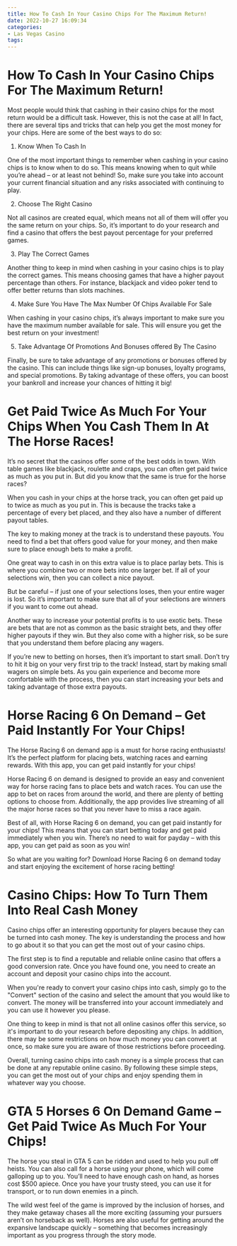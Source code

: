 ```yaml
---
title: How To Cash In Your Casino Chips For The Maximum Return!
date: 2022-10-27 16:09:34
categories:
- Las Vegas Casino
tags:
---
```



# How To Cash In Your Casino Chips For The Maximum Return!

Most people would think that cashing in their casino chips for the most return would be a difficult task. However, this is not the case at all! In fact, there are several tips and tricks that can help you get the most money for your chips. Here are some of the best ways to do so:

1. Know When To Cash In

One of the most important things to remember when cashing in your casino chips is to know when to do so. This means knowing when to quit while you’re ahead – or at least not behind! So, make sure you take into account your current financial situation and any risks associated with continuing to play.

2. Choose The Right Casino

Not all casinos are created equal, which means not all of them will offer you the same return on your chips. So, it’s important to do your research and find a casino that offers the best payout percentage for your preferred games.

3. Play The Correct Games

Another thing to keep in mind when cashing in your casino chips is to play the correct games. This means choosing games that have a higher payout percentage than others. For instance, blackjack and video poker tend to offer better returns than slots machines.

4. Make Sure You Have The Max Number Of Chips Available For Sale

When cashing in your casino chips, it’s always important to make sure you have the maximum number available for sale. This will ensure you get the best return on your investment!

5. Take Advantage Of Promotions And Bonuses offered By The Casino

Finally, be sure to take advantage of any promotions or bonuses offered by the casino. This can include things like sign-up bonuses, loyalty programs, and special promotions. By taking advantage of these offers, you can boost your bankroll and increase your chances of hitting it big!

#  Get Paid Twice As Much For Your Chips When You Cash Them In At The Horse Races!

It’s no secret that the casinos offer some of the best odds in town. With table games like blackjack, roulette and craps, you can often get paid twice as much as you put in. But did you know that the same is true for the horse races?

When you cash in your chips at the horse track, you can often get paid up to twice as much as you put in. This is because the tracks take a percentage of every bet placed, and they also have a number of different payout tables.

The key to making money at the track is to understand these payouts. You need to find a bet that offers good value for your money, and then make sure to place enough bets to make a profit.

One great way to cash in on this extra value is to place parlay bets. This is where you combine two or more bets into one larger bet. If all of your selections win, then you can collect a nice payout.

But be careful – if just one of your selections loses, then your entire wager is lost. So it’s important to make sure that all of your selections are winners if you want to come out ahead.

Another way to increase your potential profits is to use exotic bets. These are bets that are not as common as the basic straight bets, and they offer higher payouts if they win. But they also come with a higher risk, so be sure that you understand them before placing any wagers.

If you’re new to betting on horses, then it’s important to start small. Don’t try to hit it big on your very first trip to the track! Instead, start by making small wagers on simple bets. As you gain experience and become more comfortable with the process, then you can start increasing your bets and taking advantage of those extra payouts.

#  Horse Racing 6 On Demand – Get Paid Instantly For Your Chips!

The  Horse Racing 6 on demand app is a must for horse racing enthusiasts! It’s the perfect platform for placing bets, watching races and earning rewards. With this app, you can get paid instantly for your chips!

Horse Racing 6 on demand is designed to provide an easy and convenient way for horse racing fans to place bets and watch races. You can use the app to bet on races from around the world, and there are plenty of betting options to choose from. Additionally, the app provides live streaming of all the major horse races so that you never have to miss a race again.

Best of all, with Horse Racing 6 on demand, you can get paid instantly for your chips! This means that you can start betting today and get paid immediately when you win. There’s no need to wait for payday – with this app, you can get paid as soon as you win!

So what are you waiting for? Download Horse Racing 6 on demand today and start enjoying the excitement of horse racing betting!

#  Casino Chips: How To Turn Them Into Real Cash Money

Casino chips offer an interesting opportunity for players because they can be turned into cash money. The key is understanding the process and how to go about it so that you can get the most out of your casino chips.

The first step is to find a reputable and reliable online casino that offers a good conversion rate. Once you have found one, you need to create an account and deposit your casino chips into the account.

When you're ready to convert your casino chips into cash, simply go to the "Convert" section of the casino and select the amount that you would like to convert. The money will be transferred into your account immediately and you can use it however you please.

One thing to keep in mind is that not all online casinos offer this service, so it's important to do your research before depositing any chips. In addition, there may be some restrictions on how much money you can convert at once, so make sure you are aware of those restrictions before proceeding.

Overall, turning casino chips into cash money is a simple process that can be done at any reputable online casino. By following these simple steps, you can get the most out of your chips and enjoy spending them in whatever way you choose.

#  GTA 5 Horses 6 On Demand Game – Get Paid Twice As Much For Your Chips!

The horse you steal in GTA 5 can be ridden and used to help you pull off heists. You can also call for a horse using your phone, which will come galloping up to you. You’ll need to have enough cash on hand, as horses cost $500 apiece. Once you have your trusty steed, you can use it for transport, or to run down enemies in a pinch.

The wild west feel of the game is improved by the inclusion of horses, and they make getaway chases all the more exciting (assuming your pursuers aren’t on horseback as well). Horses are also useful for getting around the expansive landscape quickly – something that becomes increasingly important as you progress through the story mode.